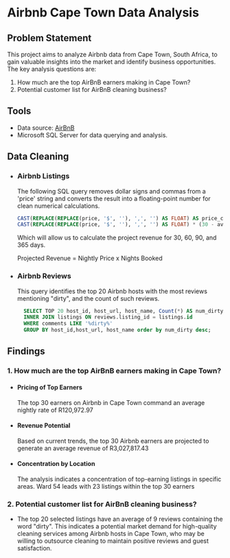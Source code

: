# Airbnb Cape Town Data Analysis

## Problem Statement

This project aims to analyze Airbnb data from Cape Town, South Africa, to gain valuable insights into the market and identify business opportunities. The key analysis questions are:

1. How much are the top AirBnB earners making in Cape Town?
2. Potential customer list for AirBnB cleaning business?

## Tools

* Data source: [AirBnB](http://insideairbnb.com/get-the-data/)
* Microsoft SQL Server for data querying and analysis.

## Data Cleaning

* ### Airbnb Listings

    The following SQL query removes dollar signs and commas from a 'price' string and converts the result into a floating-point number for clean numerical calculations.

    ```sql
    CAST(REPLACE(REPLACE(price, '$', ''), ',', '') AS FLOAT) AS price_clean,
    CAST(REPLACE(REPLACE(price, '$', ''), ',', '') AS FLOAT) * (30 - availability_30) AS projected_revenue_30
    ```

    Which will allow us to calculate the project revenue for 30, 60, 90, and 365 days.

    Projected Revenue = Nightly Price x Nights Booked

* ### Airbnb Reviews
  
  This query identifies the top 20 Airbnb hosts with the most reviews mentioning "dirty", and the count of such reviews.

  ```sql
    SELECT TOP 20 host_id, host_url, host_name, Count(*) AS num_dirty FROM reviews
    INNER JOIN listings ON reviews.listing_id = listings.id
    WHERE comments LIKE '%dirty%'
    GROUP BY host_id,host_url, host_name order by num_dirty desc;
    ```

## Findings

### 1. How much are the top AirBnB earners making in Cape Town?

* #### Pricing of Top Earners

    The top 30 earners on Airbnb in Cape Town command an average nightly rate of R120,972.97

* #### Revenue Potential

    Based on current trends, the top 30 Airbnb earners are projected to generate an average revenue of R3,027,817.43

* #### Concentration by Location

    The analysis indicates a concentration of top-earning listings in specific areas. Ward 54 leads with 23 listings within the top 30 earners

### 2. Potential customer list for AirBnB cleaning business?

* The top 20 selected listings have an average of 9 reviews containing the word "dirty". This indicates a potential market demand for high-quality cleaning services among Airbnb hosts in Cape Town, who may be willing to outsource cleaning to maintain positive reviews and guest satisfaction.
